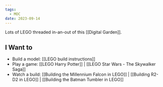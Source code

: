 ```yaml
---
tags:
  - MOC
date: 2023-09-14
---
```

Lots of LEGO threaded in-an-out of this [[Digital Garden]].

## I Want to

- Build a model: [[LEGO build instructions]]
- Play a game: [[LEGO Harry Potter]] | [[LEGO Star Wars - The Skywalker Saga]]
- Watch a build: [[Building the Millennium Falcon in LEGO]] | [[Building R2-D2 in LEGO]] | [[Building the Batman Tumbler in LEGO]]

